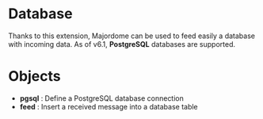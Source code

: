 Database
========

Thanks to this extension, Majordome can be used to feed easily a database with incoming data.
As of v6.1, **PostgreSQL** databases are supported.

# Objects

- **pgsql** : Define a PostgreSQL database connection
- **feed** : Insert a received message into a database table
